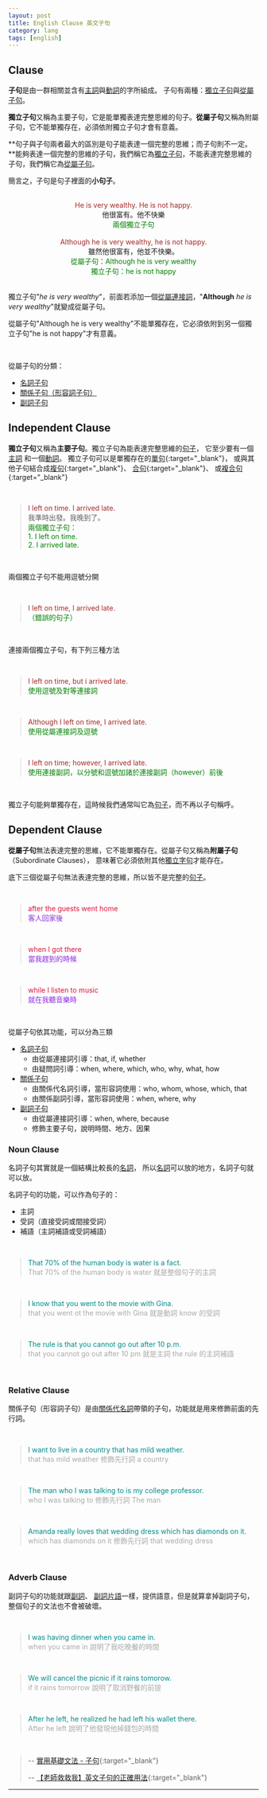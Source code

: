 ```yaml
---
layout: post
title: English Clause 英文子句
category: lang
tags: [english]
---
```


## Clause

**子句**是由一群相關並含有[主詞](http://hauchenglee.com/lang/2019/11/21/english-grammar.html)與[動詞](http://hauchenglee.com/lang/2019/11/21/english-grammar.html#verb)的字所組成。
子句有兩種：[獨立子句](#independent-clause)與[從屬子句](#dependent-clause)。

**獨立子句**又稱為主要子句，它是能單獨表達完整思維的句子。**從屬子句**又稱為附屬子句，它不能單獨存在，必須依附獨立子句才會有意義。

**句子與子句兩者最大的區別是句子能表達一個完整的思維；而子句則不一定。**能夠表達一個完整的思維的子句，我們稱它為[獨立子句](#independent-clause)，不能表達完整思維的子句，我們稱它為[從屬子句](#dependent-clause)。

簡言之，子句是句子裡面的**小句子**。

<br>

<div style="color:brown; text-align:center;">He is very wealthy. He is not happy.</div>
<div style="text-align:center;">他很富有。他不快樂</div>
<div style="color:green; text-align:center;">兩個獨立子句</div>

<br>

<div style="color:brown; text-align:center;">Although he is very wealthy, he is not happy.</div>
<div style="text-align:center;">雖然他很富有，他並不快樂。</div>
<div style="color:green; text-align:center;">從屬子句：Although he is very wealthy</div>
<div style="color:green; text-align:center;">獨立子句：he is not happy</div>

<br>

獨立子句"*he is very wealthy*"，前面若添加一個[從屬連接詞](http://hauchenglee.com/lang/2019/11/21/english-grammar.html)，"**Although** *he is very wealthy*"就變成從屬子句。

從屬子句"Although he is very wealthy"不能單獨存在，它必須依附到另一個獨立子句"he is not happy"才有意義。

<br>

從屬子句的分類：
- [名詞子句](#noun-clause)
- [關係子句（形容詞子句）](#relative-clause)
- [副詞子句](#adverb-clause)

## Independent Clause

**獨立子句**又稱為**主要子句**。獨立子句為能表達完整思維的[句子](http://hauchenglee.com/lang/2019/11/21/english-grammar.html#sentence)，
它至少要有一個[主詞](http://hauchenglee.com/lang/2019/11/21/english-grammar.html)
和一個[動詞](http://hauchenglee.com/lang/2019/11/21/english-grammar.html#verb)。
獨立子句可以是單獨存在的[單句](http://www.taiwantestcentral.com/Grammar/Title.aspx?ID=151){:target="_blank"}，
或與其他子句結合成[複句](http://www.taiwantestcentral.com/Grammar/Title.aspx?ID=150){:target="_blank"}、
[合句](http://www.taiwantestcentral.com/Grammar/Title.aspx?ID=149){:target="_blank"}、
或[複合句](http://www.taiwantestcentral.com/Grammar/Title.aspx?ID=170){:target="_blank"}

<br>

> <div style="color:brown;">I left on time. I arrived late.</div>
> <div>我準時出發。我晚到了。</div>
> <div style="color:green;">兩個獨立子句：</div>
> <div style="color:green;">1. I left on time.</div>
> <div style="color:green;">2. I arrived late.</div>

<br>

兩個獨立子句不能用逗號分開

<br>

> <div style="color:brown;">I left on time, I arrived late.</div>
> <div style="color:green;">（錯誤的句子）</div>

<br>

連接兩個獨立子句，有下列三種方法

<br>

> <div style="color:brown;">I left on time, but i arrived late.</div>
> <div style="color:green;">使用逗號及對等連接詞</div>

<br>

> <div style="color:brown;">Although I left on time, I arrived late.</div>
> <div style="color:green;">使用從屬連接詞及逗號</div>

<br>

> <div style="color:brown;">I left on time; however, I arrived late.</div>
> <div style="color:green;">使用連接副詞，以分號和逗號加諸於連接副詞（however）前後</div>

<br>

獨立子句能夠單獨存在，這時候我們通常叫它為[句子](http://hauchenglee.com/lang/2019/11/21/english-grammar.html#sentence)，而不再以子句稱呼。

## Dependent Clause

**從屬子句**無法表達完整的思維，它不能單獨存在。從屬子句又稱為**附屬子句**（Subordinate Clauses），
意味著它必須依附其他[獨立字句](#independent-clause)才能存在。

底下三個從屬子句無法表達完整的思維，所以皆不是完整的[句子](http://hauchenglee.com/lang/2019/11/21/english-grammar.html#sentence)。

<br>

> <div style="color:crimson;">after the guests went home</div>
> <div style="color:BlueViolet;">客人回家後</div>

<br>

> <div style="color:crimson;">when I got there</div>
> <div style="color:BlueViolet;">當我趕到的時候</div>

<br>

> <div style="color:crimson;">while I listen to music</div>
> <div style="color:BlueViolet;">就在我聽音樂時</div>

<br>

從屬子句依其功能，可以分為三類
- [名詞子句](#noun-clause)
   - 由從屬連接詞引導：that, if, whether
   - 由疑問詞引導：when, where, which, who, why, what, how
- [關係子句](#relative-clause)
   - 由關係代名詞引導，當形容詞使用：who, whom, whose, which, that
   - 由關係副詞引導，當形容詞使用：when, where, why
- [副詞子句](#adverb-clause)
   - 由從屬連接詞引導：when, where, because
   - 修飾主要子句，說明時間、地方、因果

### Noun Clause

名詞子句其實就是一個結構比較長的[名詞](http://hauchenglee.com/lang/2019/11/21/english-grammar.html#noun)，
所以[名詞](http://hauchenglee.com/lang/2019/11/21/english-grammar.html#noun)可以放的地方，名詞子句就可以放。

名詞子句的功能，可以作為句子的：
- 主詞
- 受詞（直接受詞或間接受詞）
- 補語（主詞補語或受詞補語）

<br>

> <div style="color:DarkCyan;">That 70% of the human body is water is a fact.</div>
> <div style="color:DarkGrey;">That 70% of the human body is water 就是整個句子的主詞</div>

<br>

> <div style="color:DarkCyan;">I know that you went to the movie with Gina.</div>
> <div style="color:DarkGrey;">that you went ot the movie with Gina 就是動詞 know 的受詞</div>

<br>

> <div style="color:DarkCyan;">The rule is that you cannot go out after 10 p.m.</div>
> <div style="color:DarkGrey;">that you cannot go out after 10 pm 就是主詞 the rule 的主詞補語</div>

<br>

### Relative Clause

關係子句（形容詞子句）是由[關係代名詞](http://hauchenglee.com/lang/2019/11/21/english-grammar.html#pronoun)帶領的子句，功能就是用來修飾前面的先行詞。

<br>

> <div style="color:DarkCyan;">I want to live in a country that has mild weather.</div>
> <div style="color:DarkGrey;">that has mild weather 修飾先行詞 a country</div>

<br>

> <div style="color:DarkCyan;">The man who I was talking to is my college professor.</div>
> <div style="color:DarkGrey;">who I was talking to 修飾先行詞 The man</div>

<br>

> <div style="color:DarkCyan;">Amanda really loves that wedding dress which has diamonds on it.</div>
> <div style="color:DarkGrey;">which has diamonds on it 修飾先行詞 that wedding dress</div>

<br>

### Adverb Clause

副詞子句的功能就跟[副詞](http://hauchenglee.com/lang/2019/11/21/english-grammar.html#adverb)、
[副詞片語](http://hauchenglee.com/lang/2019/11/24/english-phrase.html)一樣，提供語意，但是就算拿掉副詞子句，整個句子的文法也不會被破壞。

<br>

> <div style="color:DarkCyan;">I was having dinner when you came in.</div>
> <div style="color:DarkGrey;">when you came in 說明了我吃晚餐的時間</div>

<br>

> <div style="color:DarkCyan;">We will cancel the picnic if it rains tomorow.</div>
> <div style="color:DarkGrey;">if it rains tomorrow 說明了取消野餐的前提</div>

<br>

> <div style="color:DarkCyan;">After he left, he realized he had left his wallet there.</div>
> <div style="color:DarkGrey;">After he left 說明了他發現他掉錢包的時間</div>

<br>

> -- [實用基礎文法 - 子句](http://www.taiwantestcentral.com/Grammar/Title.aspx?ID=64){:target="_blank"}
>
> -- [【老師救救我】英文子句的正確用法](https://www.hopenglish.com/different-types-of-clauses){:target="_blank"}

---